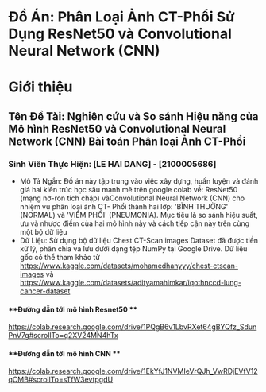 # Đồ Án: Phân Loại Ảnh CT-Phổi Sử Dụng ResNet50 và Convolutional Neural Network (CNN)
# Giới thiệu
## Tên Đề Tài: Nghiên cứu và So sánh Hiệu năng của Mô hình ResNet50 và Convolutional Neural Network (CNN) Bài toán Phân loại Ảnh CT-Phổi
### Sinh Viên Thực Hiện: [LE HAI DANG] - [2100005686]
- Mô Tả Ngắn: Đồ án này tập trung vào việc xây dựng, huấn luyện và đánh giá hai kiến trúc học sâu mạnh mẽ trên google colab về: ResNet50 (mạng nơ-ron tích chập) vàConvolutional Neural Network (CNN) cho nhiệm vụ phân loại ảnh CT- Phổi thành hai lớp: 'BÌNH THƯỜNG' (NORMAL) và 'VIÊM PHỔI' (PNEUMONIA). Mục tiêu là so sánh hiệu suất, ưu và nhược điểm của hai mô hình này và cách tiếp cận này trên cùng một bộ dữ liệu
- Dữ Liệu: Sử dụng bộ dữ liệu Chest CT-Scan images Dataset đã được tiền xử lý, phân chia và lưu dưới dạng tệp NumPy tại Google Drive. Dữ liệu gốc có thể tham khảo từ https://www.kaggle.com/datasets/mohamedhanyyy/chest-ctscan-images và https://www.kaggle.com/datasets/adityamahimkar/iqothnccd-lung-cancer-dataset
#### **Đường dẫn tới mô hình Resnet50 **
https://colab.research.google.com/drive/1PQgB6v1LbvRXet64gBYQfz_SdunPnV7g#scrollTo=q2XV24MN4hTx
#### **Đường dẫn tới mô hình CNN **
https://colab.research.google.com/drive/1EkYfJ1NVMIeVrQJh_VwRDjEVfV12qCMB#scrollTo=sTfW3evtpgdU
  
